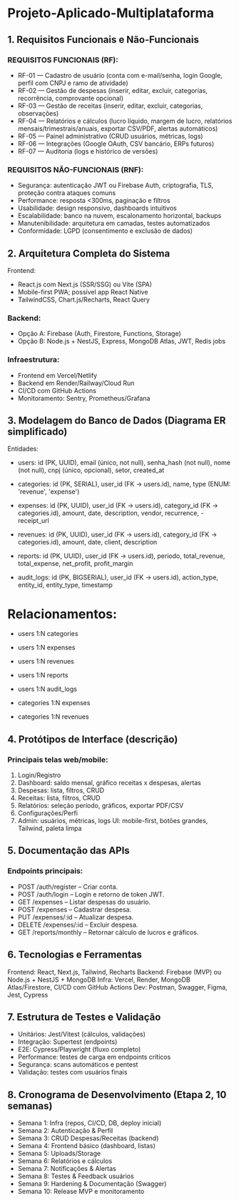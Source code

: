 # Projeto-Aplicado-Multiplataforma


## 1. Requisitos Funcionais e Não-Funcionais
### REQUISITOS FUNCIONAIS (RF):
- RF-01 — Cadastro de usuário (conta com e-mail/senha, login Google, perfil com CNPJ e ramo de atividade)
- RF-02 — Gestão de despesas (inserir, editar, excluir, categorias, recorrência, comprovante opcional)
- RF-03 — Gestão de receitas (inserir, editar, excluir, categorias, observações)
- RF-04 — Relatórios e cálculos (lucro líquido, margem de lucro, relatórios mensais/trimestrais/anuais, exportar CSV/PDF, alertas automáticos)
- RF-05 — Painel administrativo (CRUD usuários, métricas, logs)
- RF-06 — Integrações (Google OAuth, CSV bancário, ERPs futuros)
- RF-07 — Auditoria (logs e histórico de versões)

### REQUISITOS NÃO-FUNCIONAIS (RNF):
- Segurança: autenticação JWT ou Firebase Auth, criptografia, TLS, proteção contra ataques comuns
- Performance: resposta <300ms, paginação e filtros
- Usabilidade: design responsivo, dashboards intuitivos
- Escalabilidade: banco na nuvem, escalonamento horizontal, backups
- Manutenibilidade: arquitetura em camadas, testes automatizados
- Conformidade: LGPD (consentimento e exclusão de dados)

## 2. Arquitetura Completa do Sistema
Frontend:
- React.js com Next.js (SSR/SSG) ou Vite (SPA)
- Mobile-first PWA; possível app React Native
- TailwindCSS, Chart.js/Recharts, React Query

### Backend:
- Opção A: Firebase (Auth, Firestore, Functions, Storage)
- Opção B: Node.js + NestJS, Express, MongoDB Atlas, JWT, Redis jobs

### Infraestrutura:
- Frontend em Vercel/Netlify
- Backend em Render/Railway/Cloud Run
- CI/CD com GitHub Actions
- Monitoramento: Sentry, Prometheus/Grafana

## 3. Modelagem do Banco de Dados (Diagrama ER simplificado)
Entidades:
- users: id (PK, UUID), email (único, not null), senha_hash (not null), nome (not null), cnpj (único, opcional), setor, created_at

- categories: id (PK, SERIAL), user_id (FK → users.id), name, type (ENUM: 'revenue', 'expense')

- expenses: id (PK, UUID), user_id (FK → users.id), category_id (FK → categories.id), amount, date, description, vendor, recurrence, - receipt_url

- revenues: id (PK, UUID), user_id (FK → users.id), category_id (FK → categories.id), amount, date, client, description

- reports: id (PK, UUID), user_id (FK → users.id), periodo, total_revenue, total_expense, net_profit, profit_margin

- audit_logs: id (PK, BIGSERIAL), user_id (FK → users.id), action_type, entity_id, entity_type, timestamp

# Relacionamentos:
- users 1:N categories

- users 1:N expenses

- users 1:N revenues

- users 1:N reports

- users 1:N audit_logs

- categories 1:N expenses

- categories 1:N revenues


## 4. Protótipos de Interface (descrição)
### Principais telas web/mobile:
1. Login/Registro
2. Dashboard: saldo mensal, gráfico receitas x despesas, alertas
3. Despesas: lista, filtros, CRUD
4. Receitas: lista, filtros, CRUD
5. Relatórios: seleção período, gráficos, exportar PDF/CSV
6. Configurações/Perfi
7. Admin: usuários, métricas, logs
UI: mobile-first, botões grandes, Tailwind, paleta limpa

## 5. Documentação das APIs 
### Endpoints principais: 
- POST /auth/register – Criar conta.
- POST /auth/login – Login e retorno de token JWT.
- GET /expenses – Listar despesas do usuário.
- POST /expenses – Cadastrar despesa.
- PUT /expenses/:id – Atualizar despesa.
- DELETE /expenses/:id – Excluir despesa.
- GET /reports/monthly – Retornar cálculo de lucros e gráficos.

## 6. Tecnologias e Ferramentas
Frontend: React, Next.js, Tailwind, Recharts
Backend: Firebase (MVP) ou Node.js + NestJS + MongoDB
Infra: Vercel, Render, MongoDB Atlas/Firestore, CI/CD com GitHub Actions
Dev: Postman, Swagger, Figma, Jest, Cypress

## 7. Estrutura de Testes e Validação
- Unitários: Jest/Vitest (cálculos, validações)
- Integração: Supertest (endpoints)
- E2E: Cypress/Playwright (fluxo completo)
- Performance: testes de carga em endpoints críticos
- Segurança: scans automáticos e pentest
- Validação: testes com usuários finais

## 8. Cronograma de Desenvolvimento (Etapa 2, 10 semanas)
- Semana 1: Infra (repos, CI/CD, DB, deploy inicial)
- Semana 2: Autenticação & Perfil
- Semana 3: CRUD Despesas/Receitas (backend)
- Semana 4: Frontend básico (dashboard, listas)
- Semana 5: Uploads/Storage
- Semana 6: Relatórios e cálculos
- Semana 7: Notificações & Alertas
- Semana 8: Testes & Feedback usuários
- Semana 9: Hardening & Documentação (Swagger)
- Semana 10: Release MVP e monitoramento